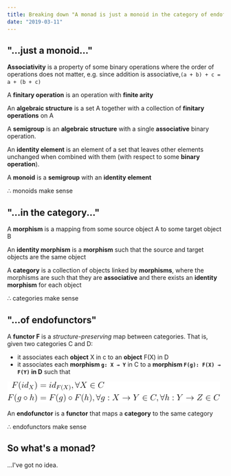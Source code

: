 ```yaml
---
title: Breaking down "A monad is just a monoid in the category of endofunctors"
date: "2019-03-11"
---
```


## "...just a monoid..."

**Associativity** is a property of some binary operations where the order of operations does not matter, e.g.  since addition is associative,`(a + b) + c = a + (b + c)`

A **finitary operation** is an operation with **finite arity**

An **algebraic structure** is a set A together with a collection of **finitary operations** on A

A **semigroup** is an **algebraic structure** with a single **associative** binary operation.

An **identity element** is an element of a set that leaves other elements unchanged when combined with them (with respect to some **binary operation**).

A **monoid** is a **semigroup** with an **identity element**

∴ monoids make sense

## "...in the category..."

A **morphism** is a mapping from some source object A to some target object B

An **identity morphism** is a **morphism** such that the source and target objects are the same object

A **category** is a collection of objects linked by **morphisms**, where the morphisms are such that they are **associative** and there exists an **identity morphism** for each object

∴ categories make sense

## "...of endofunctors"

A **functor F** is a *structure-preserving* map between categories. That is, given two categories C and D:

- it associates each **object** X in c to an **object** F(X) in D
- it associates each **morphism `g: X → Y`** in C to a **morphism `F(g): F(X) → F(Y)` in D** such that

![](equation.png)

An **endofunctor** is a **functor** that maps a **category** to the same category

∴ endofunctors make sense

## So what's a monad?

...I've got no idea.
